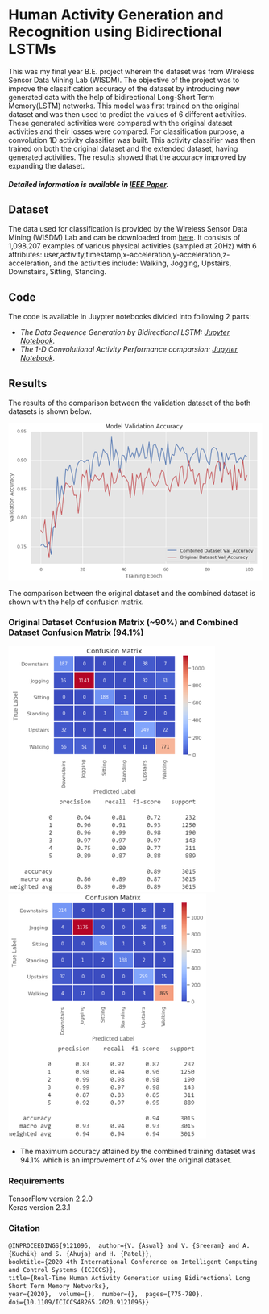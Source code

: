 # Human Activity Generation and Recognition using Bidirectional LSTMs

This was my final year B.E. project wherein the dataset was from Wireless Sensor Data Mining Lab (WISDM). The objective of the project was to improve the classification accuracy of the dataset by introducing new generated data with the help of bidirectional Long-Short Term Memory(LSTM) networks. This model was first trained on the original dataset and was then used to predict the values of 6 different activities. These generated activities were compared with the original dataset activities and their losses were compared. For classification purpose, a convolution 1D activity classifier was built. This activity classifier was then trained on both the original dataset and the extended dataset, having generated activities. The results showed that the accuracy improved by expanding the dataset.

##### Detailed information is available in [IEEE Paper](https://ieeexplore.ieee.org/document/9121096).
## Dataset
The data used for classification is provided by the Wireless Sensor Data Mining (WISDM) Lab and can be downloaded from [here](www.cis.fordham.edu/wisdm/dataset.php). It consists of 1,098,207 examples of various physical activities (sampled at 20Hz) with 6 attributes: user,activity,timestamp,x-acceleration,y-acceleration,z-acceleration, and the activities include: Walking, Jogging, Upstairs, Downstairs, Sitting, Standing.
## Code
The code is available in Juypter notebooks divided into following 2 parts:
* *The Data Sequence Generation by Bidirectional LSTM: [Jupyter Notebook](https://colab.research.google.com/github/Vivek-23-Titan/Bidir-LSTM-HAR-Generation/blob/master/Human_Activity_Generation_using_Bidirectional_LSTM.ipynb).*
* *The 1-D Convolutional Activity Performance comparsion: [Jupyter Notebook](https://colab.research.google.com/github/Vivek-23-Titan/Bidir-LSTM-HAR-Generation/blob/master/Comparison_of_Activity_Classifier_Performance.ipynb).*

## Results
The results of the comparison between the validation dataset of the both datasets is shown below.

![](images/Val_Acc_Comparision.PNG)

The comparison between the original dataset and the combined dataset is shown with the help of confusion matrix.

### Original Dataset Confusion Matrix (~90%) and Combined Dataset Confusion Matrix (94.1%)

<img src="https://raw.githubusercontent.com/Vivek-23-Titan/Bidir-LSTM-HAR-Generation/master/images/Original_Confusion_Matrix.PNG" width=410> <img src="https://raw.githubusercontent.com/Vivek-23-Titan/Bidir-LSTM-HAR-Generation/master/images/Combined_Confusion_Matrix.PNG" width=393>

* The maximum accuracy attained by the combined training dataset was 94.1% which is an improvement of 4% over the original dataset.

### Requirements

TensorFlow version 2.2.0\
Keras version 2.3.1

### Citation

```
@INPROCEEDINGS{9121096,  author={V. {Aswal} and V. {Sreeram} and A. {Kuchik} and S. {Ahuja} and H. {Patel}},
booktitle={2020 4th International Conference on Intelligent Computing and Control Systems (ICICCS)},
title={Real-Time Human Activity Generation using Bidirectional Long Short Term Memory Networks},
year={2020},  volume={},  number={},  pages={775-780},
doi={10.1109/ICICCS48265.2020.9121096}}
```
